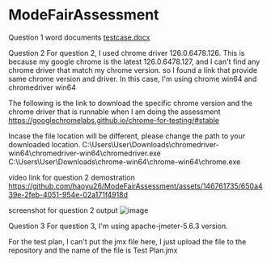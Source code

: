 # ModeFairAssessment

Question 1 word documents
[testcase.docx](https://github.com/user-attachments/files/16020075/testcase.docx)

Question 2
For question 2, I used chrome driver 126.0.6478.126. This is because my google chrome is the latest 126.0.6478.127, and I can't find any chrome driver that match my chrome version. so I found a link that provide same chrome version and driver. In this case, I'm using chrome win64 and chromedriver win64

The following is the link to download the specific chrome version and the chrome driver that is runnable when I am doing the assessment 
https://googlechromelabs.github.io/chrome-for-testing/#stable

Incase the file location will be different, please change the path to your downloaded location.
C:\\Users\\User\\Downloads\\chromedriver-win64\\chromedriver-win64\\chromedriver.exe
C:\\Users\\User\\Downloads\\chrome-win64\\chrome-win64\\chrome.exe

video link for question 2 demostration
https://github.com/haoyu26/ModeFairAssessment/assets/146761735/650a439e-2feb-4051-954e-02a171f4918d

screenshot for question 2 output
![image](https://github.com/haoyu26/ModeFairAssessment/assets/146761735/0a35fe7b-5a35-45bd-9e87-84b6350d166b)

Question 3
For question 3, I'm using apache-jmeter-5.6.3 version. 

For the test plan, I can't put the jmx file here, I just upload the file to the repository and the name of the file is Test Plan.jmx

